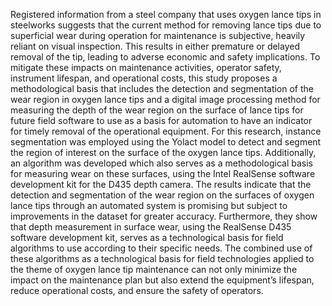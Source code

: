 Registered information from a steel company that uses oxygen lance tips in steelworks
suggests that the current method for removing lance tips due to superficial wear during
operation for maintenance is subjective, heavily reliant on visual inspection. This results
in either premature or delayed removal of the tip, leading to adverse economic and
safety implications. To mitigate these impacts on maintenance activities, operator safety,
instrument lifespan, and operational costs, this study proposes a methodological basis
that includes the detection and segmentation of the wear region in oxygen lance tips
and a digital image processing method for measuring the depth of the wear region on
the surface of lance tips for future field software to use as a basis for automation to
have an indicator for timely removal of the operational equipment. For this research,
instance segmentation was employed using the Yolact model to detect and segment
the region of interest on the surface of the oxygen lance tips. Additionally, an algorithm
was developed which also serves as a methodological basis for measuring wear on
these surfaces, using the Intel RealSense software development kit for the D435
depth camera. The results indicate that the detection and segmentation of the wear
region on the surfaces of oxygen lance tips through an automated system is promising
but subject to improvements in the dataset for greater accuracy. Furthermore, they
show that depth measurement in surface wear, using the RealSense D435 software
development kit, serves as a technological basis for field algorithms to use according to
their specific needs. The combined use of these algorithms as a technological basis for
field technologies applied to the theme of oxygen lance tip maintenance can not only
minimize the impact on the maintenance plan but also extend the equipment’s lifespan,
reduce operational costs, and ensure the safety of operators.
